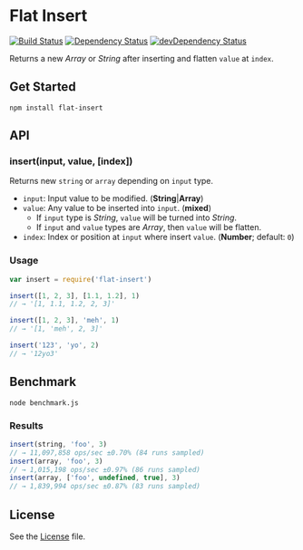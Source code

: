 # Flat Insert
[![Build Status](https://travis-ci.org/grindcode/flat-insert.svg?branch=master)](https://travis-ci.org/grindcode/flat-insert) [![Dependency Status](https://david-dm.org/grindcode/flat-insert.svg)](https://david-dm.org/grindcode/flat-insert) [![devDependency Status](https://david-dm.org/grindcode/flat-insert/dev-status.svg)](https://david-dm.org/grindcode/flat-insert#info=devDependencies)

Returns a new _Array_ or _String_ after inserting and flatten `value` at `index`.

## Get Started
```shell
npm install flat-insert
```

## API
### insert(input, value, [index])
Returns new `string` or `array` depending on `input` type.
* `input`: Input value to be modified. (**String**|**Array**)
* `value`: Any value to be inserted into `input`. (**mixed**)
  *  If `input` type is _String_, `value` will be turned into _String_.
  *  If `input` and `value` types are _Array_, then `value` will be flatten.
* `index`: Index or position at `input` where insert `value`. (**Number**; default: `0`)

### Usage
```javascript
var insert = require('flat-insert')

insert([1, 2, 3], [1.1, 1.2], 1)
// → '[1, 1.1, 1.2, 2, 3]'

insert([1, 2, 3], 'meh', 1)
// → '[1, 'meh', 2, 3]'

insert('123', 'yo', 2)
// → '12yo3'
```

## Benchmark
```shell
node benchmark.js
```
### Results
```javascript
insert(string, 'foo', 3)
// → 11,097,858 ops/sec ±0.70% (84 runs sampled)
insert(array, 'foo', 3)
// → 1,015,198 ops/sec ±0.97% (86 runs sampled)
insert(array, ['foo', undefined, true], 3)
// → 1,839,994 ops/sec ±0.87% (83 runs sampled)
```

## License
See the [License](LICENSE) file.
